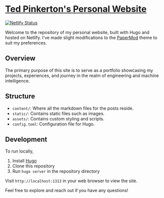 # [Ted Pinkerton's Personal Website](https://tedpinkerton.ca/)

[![Netlify Status](https://api.netlify.com/api/v1/badges/00dd0e00-2cb7-4d15-8d89-33fc24188ae8/deploy-status)](https://app.netlify.com/sites/tedpinkerton/deploys)

Welcome to the repository of my personal website, built with Hugo and hosted on Netlify. I've made slight modifications to the [PaperMod](https://adityatelange.github.io/hugo-PaperMod/) theme to suit my preferences.

## Overview
The primary purpose of this site is to serve as a portfolio showcasing my projects, experiences, and journey in the realm of engineering and machine intelligence.

## Structure
- `content/`: Where all the markdown files for the posts reside.
- `static/`: Contains static files such as images.
- `assets/`: Contains custom styling and scripts.
- `config.toml`: Configuration file for Hugo.

## Development
To run locally,
1. Install [Hugo](https://gohugo.io/getting-started/installing/)
2. Clone this repository
3. Run `hugo server` in the repository directory

Visit `http://localhost:1313` in your web browser to view the site.

Feel free to explore and reach out if you have any questions!

